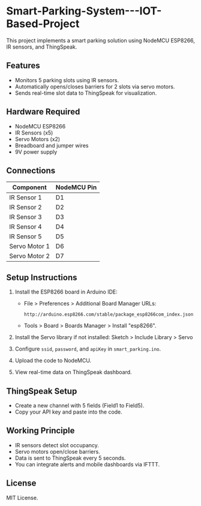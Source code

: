 # Smart-Parking-System---IOT-Based-Project

This project implements a smart parking solution using NodeMCU ESP8266, IR sensors, and ThingSpeak.

## Features

- Monitors 5 parking slots using IR sensors.
- Automatically opens/closes barriers for 2 slots via servo motors.
- Sends real-time slot data to ThingSpeak for visualization.

## Hardware Required

- NodeMCU ESP8266
- IR Sensors (x5)
- Servo Motors (x2)
- Breadboard and jumper wires
- 9V power supply

## Connections

| Component       | NodeMCU Pin  |
|-----------------|--------------|
| IR Sensor 1     | D1           |
| IR Sensor 2     | D2           |
| IR Sensor 3     | D3           |
| IR Sensor 4     | D4           |
| IR Sensor 5     | D5           |
| Servo Motor 1   | D6           |
| Servo Motor 2   | D7           |

## Setup Instructions

1. Install the ESP8266 board in Arduino IDE:
   - File > Preferences > Additional Board Manager URLs:
     ```
     http://arduino.esp8266.com/stable/package_esp8266com_index.json
     ```
   - Tools > Board > Boards Manager > Install "esp8266".

2. Install the Servo library if not installed:
   Sketch > Include Library > Servo


3. Configure `ssid`, `password`, and `apiKey` in `smart_parking.ino`.

4. Upload the code to NodeMCU.

5. View real-time data on ThingSpeak dashboard.

## ThingSpeak Setup

- Create a new channel with 5 fields (Field1 to Field5).
- Copy your API key and paste into the code.

## Working Principle

- IR sensors detect slot occupancy.
- Servo motors open/close barriers.
- Data is sent to ThingSpeak every 5 seconds.
- You can integrate alerts and mobile dashboards via IFTTT.

## License

MIT License.


